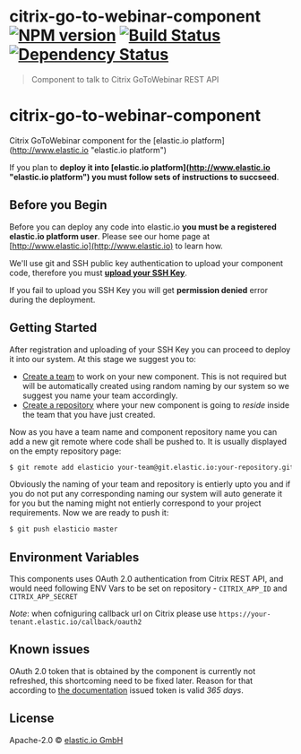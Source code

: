 # citrix-go-to-webinar-component [![NPM version][npm-image]][npm-url] [![Build Status][travis-image]][travis-url] [![Dependency Status][daviddm-image]][daviddm-url]
> Component to talk to Citrix GoToWebinar REST API

# citrix-go-to-webinar-component
Citrix GoToWebinar component for the [elastic.io platform](http://www.elastic.io &#34;elastic.io platform&#34;)

If you plan to **deploy it into [elastic.io platform](http://www.elastic.io &#34;elastic.io platform&#34;) you must follow sets of instructions to succseed**. 

## Before you Begin

Before you can deploy any code into elastic.io **you must be a registered elastic.io platform user**. Please see our home page at [http://www.elastic.io](http://www.elastic.io) to learn how. 

We&#39;ll use git and SSH public key authentication to upload your component code, therefore you must **[upload your SSH Key](http://docs.elastic.io/docs/ssh-key)**. 

If you fail to upload you SSH Key you will get **permission denied** error during the deployment.

## Getting Started

After registration and uploading of your SSH Key you can proceed to deploy it into our system. At this stage we suggest you to:
* [Create a team](http://docs.elastic.io/docs/teams) to work on your new component. This is not required but will be automatically created using random naming by our system so we suggest you name your team accordingly.
* [Create a repository](http://docs.elastic.io/docs/component-repositories) where your new component is going to *reside* inside the team that you have just created.

Now as you have a team name and component repository name you can add a new git remote where code shall be pushed to. It is usually displayed on the empty repository page:

```bash
$ git remote add elasticio your-team@git.elastic.io:your-repository.git
```

Obviously the naming of your team and repository is entierly upto you and if you do not put any corresponding naming our system will auto generate it for you but the naming might not entierly correspond to your project requirements.
Now we are ready to push it:

```bash
$ git push elasticio master
```

## Environment Variables

This components uses OAuth 2.0 authentication from Citrix REST API, and would need following ENV Vars to be set on repository - ``CITRIX_APP_ID`` and ``CITRIX_APP_SECRET``

*Note*: when cofniguring callback url on Citrix please use ``https://your-tenant.elastic.io/callback/oauth2``

## Known issues

OAuth 2.0 token that is obtained by the component is currently not refreshed, 
this shortcoming need to be fixed later. Reason for that according 
to [the documentation](https://developer.citrixonline.com/how-use-refresh-tokens)
 issued token is valid _365 days_.

## License

Apache-2.0 © [elastic.io GmbH](http://elastic.io)


[npm-image]: https://badge.fury.io/js/citrix-gotowebinar.svg
[npm-url]: https://npmjs.org/package/citrix-gotowebinar
[travis-image]: https://travis-ci.org/elasticio/citrix-gotowebinar.svg?branch=master
[travis-url]: https://travis-ci.org/elasticio/citrix-gotowebinar
[daviddm-image]: https://david-dm.org/elasticio/citrix-gotowebinar/status.svg?theme=shields.io
[daviddm-url]: https://david-dm.org/elasticio/citrix-gotowebinar
